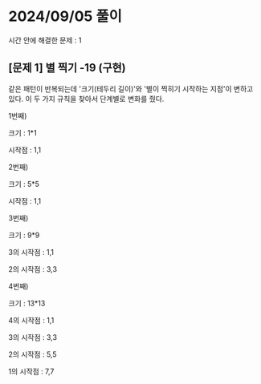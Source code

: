 # 2024/09/05 풀이
시간 안에 해결한 문제 : 1

## [문제 1] 별 찍기 -19 (구현)
같은 패턴이 반복되는데 '크기(테두리 길이)'와 '별이 찍히기 시작하는 지점'이 변하고 있다. 이 두 가지 규칙을 찾아서 단계별로 변화를 줬다. 


1번째) 

크기 : 1*1

시작점 : 1,1


2번째) 

크기 : 5*5

시작점 : 1,1


3번째) 

크기 : 9*9

3의 시작점 : 1,1

2의 시작점 : 3,3


4번째) 

크기 : 13*13

4의 시작점 : 1,1

3의 시작점 : 3,3

2의 시작점 : 5,5

1의 시작점 : 7,7

